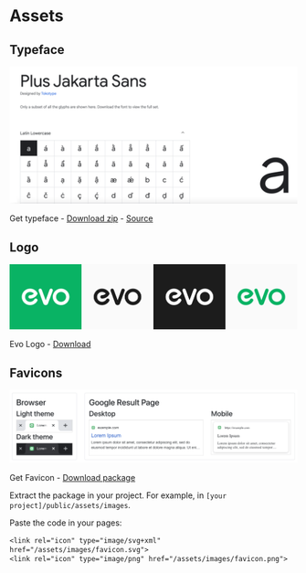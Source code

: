# Assets

## Typeface

![](../../public/assets/previewtypeplusjakarta.png)

Get typeface - [Download zip](https://drive.google.com/file/d/1Q8nQand6Bgng0-zVXcetRlTtSekZiDL6/view?usp=sharing) - [Source](https://fonts.google.com/specimen/Plus+Jakarta+Sans?query=plus+ja)

## Logo

![](../../public/assets/previewlogo.png)

Evo Logo - [Download](https://drive.google.com/file/d/1Vx8KZ-x0p05rdu-j5f11CM06pYWDRtuM/view?usp=sharing)

## Favicons

![](../../public/assets/previewfavicon.png)

Get Favicon - [Download package](https://drive.google.com/file/d/1NOPkaKmEjGzNP8CciPUK_vAgoqe82stm/view?usp=sharing)

Extract the package in your project. For example, in `[your project]/public/assets/images`.

Paste the code in your pages:
```
<link rel="icon" type="image/svg+xml" href="/assets/images/favicon.svg">
<link rel="icon" type="image/png" href="/assets/images/favicon.png">
```